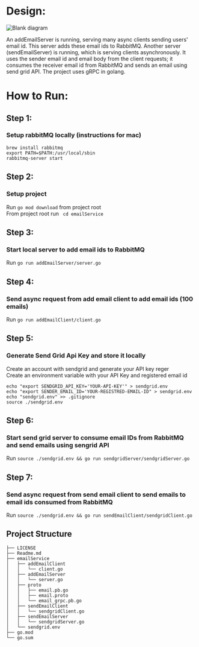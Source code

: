 # Design:
![Blank diagram](https://user-images.githubusercontent.com/26167974/153089215-056528ea-1bf0-4d2e-846f-3a918d54596a.png)

An addEmailServer is running, serving many async clients sending users' email id. This server adds these email ids to RabbitMQ. 
Another server (sendEmailServer) is running, which is serving clients asynchronously. It uses the sender email id and email body from the client requests; it consumes the receiver email id from RabbitMQ and sends an email using send grid API. The project uses gRPC in golang.


# How to Run:
## Step 1:
### Setup rabbitMQ locally (instructions for mac)
```
brew install rabbitmq 
export PATH=$PATH:/usr/local/sbin 
rabbitmq-server start 
```

## Step 2:
### Setup project
Run `go mod download` from project root </br>
From project root run ` cd emailService`

## Step 3:
### Start local server to add email ids to RabbitMQ
Run `go run addEmailServer/server.go`

## Step 4:
### Send async request from add email client to add email ids (100 emails)
Run `go run addEmailClient/client.go`

## Step 5:
### Generate Send Grid Api Key and store it locally
Create an account with sendgrid and generate your API key reger []() </br>
Create an environment variable with your API Key and registered email id

```
echo "export SENDGRID_API_KEY='YOUR-API-KEY'" > sendgrid.env
echo "export SENDER_EMAIL_ID='YOUR-REGISTRED-EMAIL-ID" > sendgrid.env
echo "sendgrid.env" >> .gitignore
source ./sendgrid.env
```

## Step 6:
### Start send grid server to consume email IDs from RabbitMQ and send emails using sengrid API
Run `source ./sendgrid.env && go run sendgridServer/sendgridServer.go`

## Step 7:
### Send async request from send email client to send emails to email ids consumed from RabbitMQ
Run `source ./sendgrid.env && go run sendEmailClient/sendgridClient.go`

## Project Structure
```
├── LICENSE
├── Readme.md
├── emailService
│   ├── addEmailClient
│   │   └── client.go
│   ├── addEmailServer
│   │   └── server.go
│   ├── proto
│   │   ├── email.pb.go
│   │   ├── email.proto
│   │   └── email_grpc.pb.go
│   ├── sendEmailClient
│   │   └── sendgridClient.go
│   ├── sendEmailServer
│   │   └── sendgridServer.go
│   └── sendgrid.env
├── go.mod
└── go.sum
```
